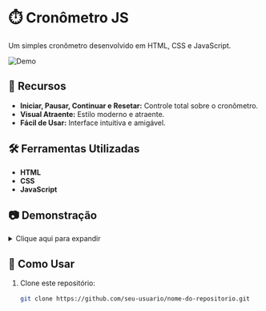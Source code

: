 # ⏱️ Cronômetro JS

Um simples cronômetro desenvolvido em HTML, CSS e JavaScript.

![Demo](url_da_sua_imagem_demo.gif)

## 🚀 Recursos

- **Iniciar, Pausar, Continuar e Resetar:** Controle total sobre o cronômetro.
- **Visual Atraente:** Estilo moderno e atraente.
- **Fácil de Usar:** Interface intuitiva e amigável.

## 🛠️ Ferramentas Utilizadas

- **HTML**
- **CSS**
- **JavaScript**

## 📷 Demonstração

<details>
    <summary>Clique aqui para expandir</summary>
    <img src="iniciar.png">
    <img src="play.png">
    <img src="pause.png">
</details>

## 📖 Como Usar

1. Clone este repositório:

   ```bash
   git clone https://github.com/seu-usuario/nome-do-repositorio.git
